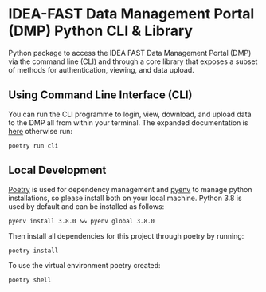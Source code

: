 # IDEA-FAST Data Management Portal (DMP) Python CLI & Library

Python package to access the IDEA FAST Data Management Portal (DMP) via the command line (CLI)
and through a core library that exposes a subset of methods for authentication, viewing, and data upload.

## Using Command Line Interface (CLI)

You can run the CLI programme to login, view, download, and upload data to the DMP 
all from within your terminal. The expanded documentation is [here](CLI.md) otherwise run:

    poetry run cli

## Local Development

[Poetry](https://python-poetry.org/) is used for dependency management and
[pyenv](https://github.com/pyenv/pyenv) to manage python installations, so
please install both on your local machine. Python 3.8 is used by default and can
be installed as follows:

    pyenv install 3.8.0 && pyenv global 3.8.0

Then install all dependencies for this project through poetry by running:

    poetry install

To use the virtual environment poetry created:

    poetry shell